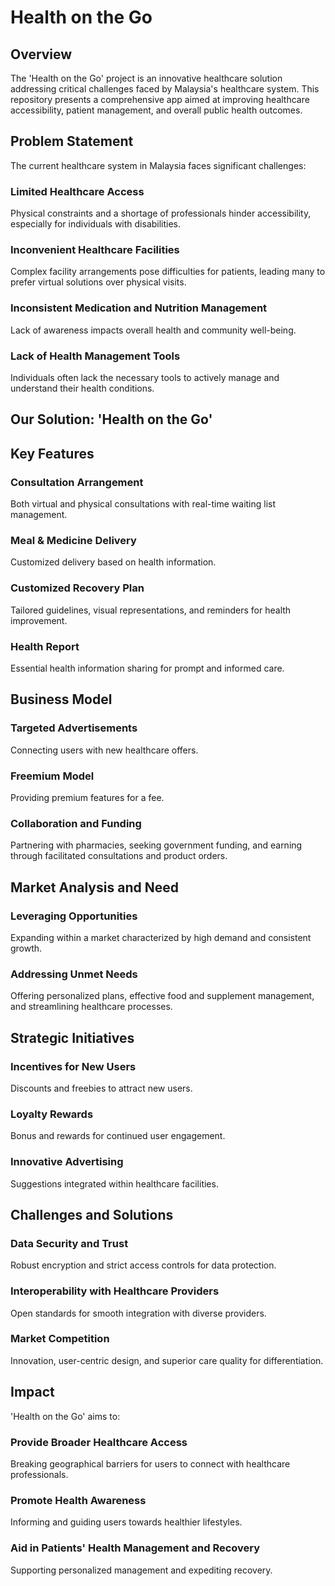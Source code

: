 # Health on the Go


## Overview
The 'Health on the Go' project is an innovative healthcare solution addressing critical challenges faced by Malaysia's healthcare system. This repository presents a comprehensive app aimed at improving healthcare accessibility, patient management, and overall public health outcomes.


## Problem Statement
The current healthcare system in Malaysia faces significant challenges:

### Limited Healthcare Access
Physical constraints and a shortage of professionals hinder accessibility, especially for individuals with disabilities.

### Inconvenient Healthcare Facilities
Complex facility arrangements pose difficulties for patients, leading many to prefer virtual solutions over physical visits.

### Inconsistent Medication and Nutrition Management
Lack of awareness impacts overall health and community well-being.

### Lack of Health Management Tools
Individuals often lack the necessary tools to actively manage and understand their health conditions.


## Our Solution: 'Health on the Go'


## Key Features
### Consultation Arrangement
Both virtual and physical consultations with real-time waiting list management.
### Meal & Medicine Delivery
Customized delivery based on health information.
### Customized Recovery Plan
Tailored guidelines, visual representations, and reminders for health improvement.
### Health Report
Essential health information sharing for prompt and informed care.


## Business Model
### Targeted Advertisements
Connecting users with new healthcare offers.
### Freemium Model
Providing premium features for a fee.
### Collaboration and Funding
Partnering with pharmacies, seeking government funding, and earning through facilitated consultations and product orders.


## Market Analysis and Need
### Leveraging Opportunities
Expanding within a market characterized by high demand and consistent growth.
### Addressing Unmet Needs
Offering personalized plans, effective food and supplement management, and streamlining healthcare processes.


## Strategic Initiatives
### Incentives for New Users
Discounts and freebies to attract new users.
### Loyalty Rewards
Bonus and rewards for continued user engagement.
### Innovative Advertising
Suggestions integrated within healthcare facilities.


## Challenges and Solutions
### Data Security and Trust
Robust encryption and strict access controls for data protection.
### Interoperability with Healthcare Providers
Open standards for smooth integration with diverse providers.
### Market Competition
Innovation, user-centric design, and superior care quality for differentiation.


## Impact
'Health on the Go' aims to:

### Provide Broader Healthcare Access
Breaking geographical barriers for users to connect with healthcare professionals.
### Promote Health Awareness
Informing and guiding users towards healthier lifestyles.
### Aid in Patients' Health Management and Recovery
Supporting personalized management and expediting recovery.

